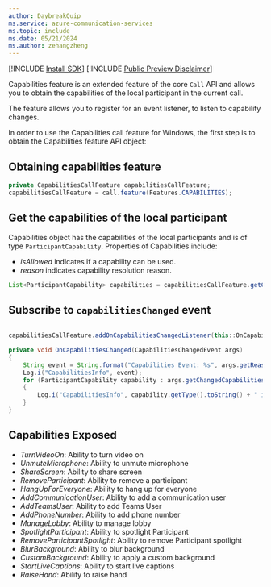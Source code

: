 ```yaml
---
author: DaybreakQuip
ms.service: azure-communication-services
ms.topic: include
ms.date: 05/21/2024
ms.author: zehangzheng
---
```

[!INCLUDE [Install SDK](../install-sdk/install-sdk-android.md)]
[!INCLUDE [Public Preview Disclaimer](../../../../includes/public-preview-include-document.md)]

Capabilities feature is an extended feature of the core `Call` API and allows you to obtain the capabilities of the local participant in the current call.

The feature allows you to register for an event listener, to listen to capability changes.

In order to use the Capabilities call feature for Windows, the first step is to obtain the Capabilities feature API object:

## Obtaining capabilities feature
```java
private CapabilitiesCallFeature capabilitiesCallFeature;
capabilitiesCallFeature = call.feature(Features.CAPABILITIES);
```

## Get the capabilities of the local participant
Capabilities object has the capabilities of the local participants and is of type `ParticipantCapability`. Properties of Capabilities include:

- *isAllowed* indicates if a capability can be used.
- *reason* indicates capability resolution reason.

```java
List<ParticipantCapability> capabilities = capabilitiesCallFeature.getCapabilities();
```

## Subscribe to `capabilitiesChanged` event
```java

capabilitiesCallFeature.addOnCapabilitiesChangedListener(this::OnCapabilitiesChanged);

private void OnCapabilitiesChanged(CapabilitiesChangedEvent args)
{
    String event = String.format("Capabilities Event: %s", args.getReason().toString());
    Log.i("CapabilitiesInfo", event);
    for (ParticipantCapability capability : args.getChangedCapabilities())
    {
        Log.i("CapabilitiesInfo", capability.getType().toString() + " is " capability.getReason().toString());
    }
}
```

## Capabilities Exposed
- *TurnVideoOn*: Ability to turn video on
- *UnmuteMicrophone*: Ability to unmute microphone
- *ShareScreen*: Ability to share screen
- *RemoveParticipant*: Ability to remove a participant
- *HangUpForEveryone*: Ability to hang up for everyone
- *AddCommunicationUser*: Ability to add a communication user
- *AddTeamsUser*: Ability to add Teams User
- *AddPhoneNumber*: Ability to add phone number
- *ManageLobby*: Ability to manage lobby
- *SpotlightParticipant*: Ability to spotlight Participant
- *RemoveParticipantSpotlight*: Ability to remove Participant spotlight
- *BlurBackground*: Ability to blur background
- *CustomBackground*: Ability to apply a custom background
- *StartLiveCaptions*: Ability to start live captions
- *RaiseHand*: Ability to raise hand